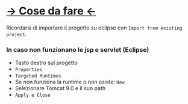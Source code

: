 # [→ Cose da fare ←](https://github.com/users/AlfredoUNISA/projects/2)

Ricordarsi di importare il progetto su eclipse con `Import from existing project`.

### In caso non funzionano le jsp e servlet (Eclipse)
- Tasto destro sul progetto
- `Properties`
- `Targeted Runtimes`
- Se non funziona la runtime o non esiste: `New`
- Selezionare Tomcat 9.0 e il suo path
- `Apply e Close`
